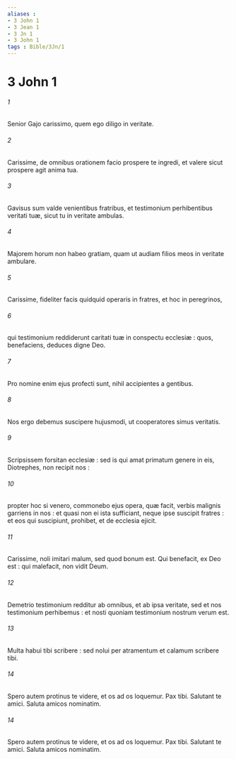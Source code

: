 ```yaml
---
aliases : 
- 3 John 1
- 3 Jean 1
- 3 Jn 1
- 3 John 1
tags : Bible/3Jn/1
---
```


# 3 John 1

###### 1
Senior Gajo carissimo, quem ego diligo in veritate.
###### 2
Carissime, de omnibus orationem facio prospere te ingredi, et valere sicut prospere agit anima tua.
###### 3
Gavisus sum valde venientibus fratribus, et testimonium perhibentibus veritati tuæ, sicut tu in veritate ambulas.
###### 4
Majorem horum non habeo gratiam, quam ut audiam filios meos in veritate ambulare.
###### 5
Carissime, fideliter facis quidquid operaris in fratres, et hoc in peregrinos,
###### 6
qui testimonium reddiderunt caritati tuæ in conspectu ecclesiæ : quos, benefaciens, deduces digne Deo.
###### 7
Pro nomine enim ejus profecti sunt, nihil accipientes a gentibus.
###### 8
Nos ergo debemus suscipere hujusmodi, ut cooperatores simus veritatis.
###### 9
Scripsissem forsitan ecclesiæ : sed is qui amat primatum genere in eis, Diotrephes, non recipit nos :
###### 10
propter hoc si venero, commonebo ejus opera, quæ facit, verbis malignis garriens in nos : et quasi non ei ista sufficiant, neque ipse suscipit fratres : et eos qui suscipiunt, prohibet, et de ecclesia ejicit.
###### 11
Carissime, noli imitari malum, sed quod bonum est. Qui benefacit, ex Deo est : qui malefacit, non vidit Deum.
###### 12
Demetrio testimonium redditur ab omnibus, et ab ipsa veritate, sed et nos testimonium perhibemus : et nosti quoniam testimonium nostrum verum est.
###### 13
Multa habui tibi scribere : sed nolui per atramentum et calamum scribere tibi.
###### 14
Spero autem protinus te videre, et os ad os loquemur. Pax tibi. Salutant te amici. Saluta amicos nominatim.
###### 14
Spero autem protinus te videre, et os ad os loquemur. Pax tibi. Salutant te amici. Saluta amicos nominatim.
